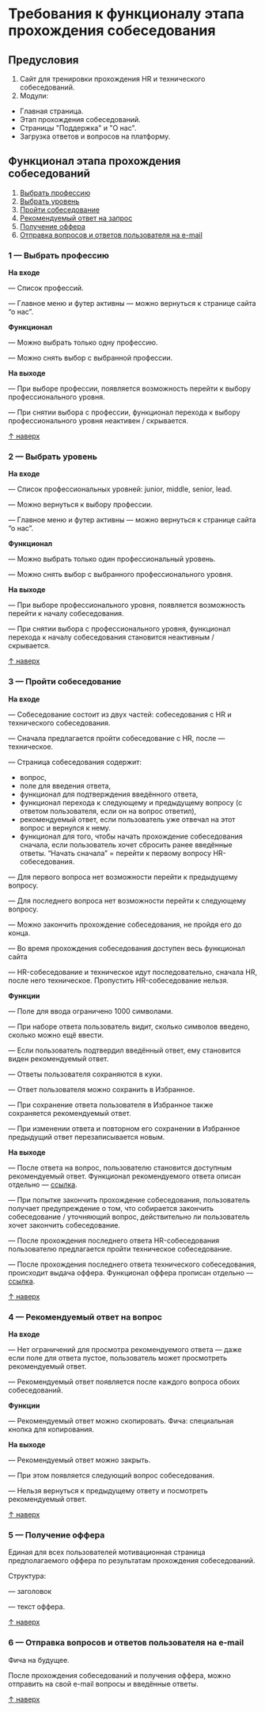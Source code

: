 ﻿Требования к функционалу этапа прохождения собеседования
===


Предусловия
---

1) Сайт для тренировки прохождения HR и технического собеседований.
2) Модули:
- Главная страница.
- Этап прохождения собеседований.
- Страницы "Поддержка" и "О нас".
- Загрузка ответов и вопросов на платформу.

## Функционал этапа прохождения собеседований
1) [Выбрать профессию](#_ux2dz0kteynl)
1) [Выбрать уровень](#_1r0tw57d1b4w)
1) [Пройти собеседование](#_5rwc9g7p02xk)
1) [Рекомендуемый ответ на запрос](#_flcm7um5075n)
1) [Получение оффера](#_mfafoqhc3kbt)
1) [Отправка вопросов и ответов пользователя на e-mail](#_n1vptxz0dau5)
### <a name="_ux2dz0kteynl"></a>1 — Выбрать профессию
**На входе**

— Список профессий.

— Главное меню и футер активны — можно вернуться к странице сайта “о нас”.

**Функционал**

— Можно выбрать только одну профессию.

— Можно снять выбор с выбранной профессии.

**На выходе**

— При выборе профессии, появляется возможность перейти к выбору профессионального уровня.

— При снятии выбора с профессии, функционал перехода к выбору профессионального уровня неактивен / скрывается.

[↑](#_r99itx1vwq2j)[ наверх](#_r99itx1vwq2j)
### <a name="_1r0tw57d1b4w"></a>2 — Выбрать уровень
**На входе**

— Список профессиональных уровней: junior, middle, senior, lead.

— Можно вернуться к выбору профессии.

— Главное меню и футер активны — можно вернуться к странице сайта “о нас”.

**Функционал**

— Можно выбрать только один профессиональный уровень.

— Можно снять выбор с выбранного профессионального уровня.

**На выходе**

— При выборе профессионального уровня, появляется возможность перейти к началу собеседования.

— При снятии выбора с профессионального уровня, функционал перехода к началу собеседования становится неактивным / скрывается.

[↑](#_r99itx1vwq2j)[ наверх](#_r99itx1vwq2j)
### <a name="_5rwc9g7p02xk"></a>3 — Пройти собеседование
**На входе**

— Собеседование состоит из двух частей: собеседования с HR и технического собеседования.

— Сначала предлагается пройти собеседование с HR, после — техническое.

— Страница собеседования содержит:

- вопрос,
- поле для введения ответа,
- функционал для подтверждения введённого ответа, 
- функционал перехода к следующему и предыдущему вопросу (с ответом пользователя, если он на вопрос ответил),
- рекомендуемый ответ, если пользователь уже отвечал на этот вопрос и вернулся к нему.
- функционал для того, чтобы начать прохождение собеседования сначала, если пользователь хочет сбросить ранее введённые ответы. “Начать сначала” = перейти к первому вопросу HR-собеседования. 

— Для первого вопроса нет возможности перейти к предыдущему вопросу.

— Для последнего вопроса нет возможности перейти к следующему вопросу.

— Можно закончить прохождение собеседования, не пройдя его до конца.

— Во время прохождения собеседования доступен весь функционал сайта

— HR-собеседование и техническое идут последовательно, сначала HR, после него техническое. Пропустить HR-собеседование нельзя.

**Функции**

— Поле для ввода ограничено 1000 символами. 

— При наборе ответа пользователь видит, сколько символов введено, сколько можно ещё ввести.

— Если пользователь подтвердил введённый ответ, ему становится виден рекомендуемый ответ.

— Ответы пользователя сохраняются в куки.

— Ответ пользователя можно сохранить в Избранное.

— При сохранение ответа пользователя в Избранное также сохраняется рекомендуемый ответ.

— При изменении ответа и повторном его сохранении в Избранное предыдущий ответ перезаписывается новым.

**На выходе**

— После ответа на вопрос, пользователю становится доступным рекомендуемый ответ. Функционал рекомендуемого ответа описан отдельно — [ссылка](#_flcm7um5075n).

— При попытке закончить прохождение собеседования, пользователь получает предупреждение о том, что собирается закончить собеседование / уточняющий вопрос, действительно ли пользователь хочет закончить собеседование.

— После прохождения последнего ответа HR-собеседования пользователю предлагается пройти техническое собеседование.

— После прохождения последнего ответа технического собеседования, происходит выдача оффера. Функционал оффера прописан отдельно — [ссылка](#_mfafoqhc3kbt).

[↑](#_r99itx1vwq2j)[ наверх](#_r99itx1vwq2j)
### <a name="_flcm7um5075n"></a>4 — Рекомендуемый ответ на вопрос
**На входе**

— Нет ограничений для просмотра рекомендуемого ответа — даже если поле для ответа пустое, пользователь может просмотреть рекомендуемый ответ.

— Рекомендуемый ответ появляется после каждого вопроса обоих собеседований.

**Функции**

— Рекомендуемый ответ можно скопировать. Фича: специальная кнопка для копирования.

**На выходе**

— Рекомендуемый ответ можно закрыть.

— При этом появляется следующий вопрос собеседования.

— Нельзя вернуться к предыдущему ответу и посмотреть рекомендуемый ответ.

[↑](#_r99itx1vwq2j)[ наверх](#_r99itx1vwq2j)
### <a name="_mfafoqhc3kbt"></a>5 — Получение оффера
Единая для всех пользователей мотивационная страница предполагаемого оффера по результатам прохождения собеседований.

Структура:

— заголовок

— текст оффера.

[↑](#_r99itx1vwq2j)[ наверх](#_r99itx1vwq2j)
### <a name="_n1vptxz0dau5"></a>6 — Отправка вопросов и ответов пользователя на e-mail
Фича на будущее.

После прохождения собеседований и получения оффера, можно отправить на свой e-mail вопросы и введённые ответы.

[↑](#_r99itx1vwq2j)[ наверх](#_r99itx1vwq2j)
